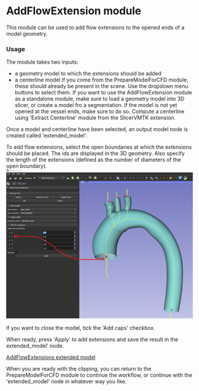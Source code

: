# AddFlowExtension module
This module can be used to add flow extensions to the opened ends of a model geometry. 

### Usage
The module takes two inputs:
- a geometry model to which the extensions should be added
- a centerline model
If you come from the PrepareModelForCFD module, these should already be present in the scene. Use the dropdown menu buttons to select them. If you want to use the AddFlowExtension module as a standalone module, make sure to load a geometry model into 3D slicer, or create a model fro a segmentation. If the model is not yet opened at the vessel ends, make sure to do so. Compute a centerline using 'Extract Centerline' module from the SlicerVMTK extension.

Once a model and centerline have been selected, an output model node is created called 'extended_model'. 

To add flow extensions, select the open boundaries at which the extensions should be placed. The ids are displayed in the 3D geometry. Also specify the length of the extensions (defined as the number of diameters of the open boundary).
![AddFlowExtensions select ids](AddFlowExtensions_0.png)


If you want to close the model, tick the 'Add caps' checkbox.

When ready, press 'Apply' to add extensions and save the result in the extended_model' node.

[AddFlowExtensions extended model](AddFlowExtensions_1.png)

When you are ready with the clipping, you can return to the PrepareModelForCFD module to continue the workflow, or continue with the 'extended_model' node in whatever way you like. 


